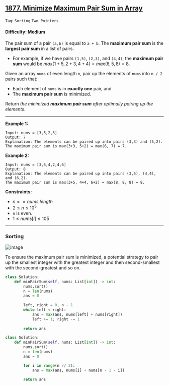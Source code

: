 ## [1877. Minimize Maximum Pair Sum in Array](https://leetcode.com/problems/minimize-maximum-pair-sum-in-array)

```Tag```: ```Sorting``` ```Two Pointers```

#### Difficulty: Medium

The pair sum of a pair ```(a,b)``` is equal to ```a + b```. The __maximum pair sum__ is the __largest pair sum__ in a list of pairs.

- For example, if we have pairs ```(1,5)```, ```(2,3)```, and ```(4,4)```, the __maximum pair sum__ would be $max(1+5, 2+3, 4+4) = max(6, 5, 8) = 8$.

Given an array ```nums``` of even length ```n```, pair up the elements of ```nums``` into ```n / 2``` pairs such that:
- Each element of ```nums``` is in __exactly one__ pair, and
- The __maximum pair sum__ is minimized.

Return _the minimized __maximum pair sum__ after optimally pairing up the elements_.

---

__Example 1:__
```
Input: nums = [3,5,2,3]
Output: 7
Explanation: The elements can be paired up into pairs (3,3) and (5,2).
The maximum pair sum is max(3+3, 5+2) = max(6, 7) = 7.
```

__Example 2:__
```
Input: nums = [3,5,4,2,4,6]
Output: 8
Explanation: The elements can be paired up into pairs (3,5), (4,4), and (6,2).
The maximum pair sum is max(3+5, 4+4, 6+2) = max(8, 8, 8) = 8.
```

__Constraints:__

- $n == nums.length$
- $2 \le n \le 10^5$
- ```n``` is even.
- $1 \le nums[i] \le 105$

---

### Sorting

![image](https://leetcode.com/problems/minimize-maximum-pair-sum-in-array/Figures/1877/1877A.png)

To ensure the maximum pair sum is minimized, a potential strategy to pair up the smallest integer with the greatest integer and then second-smallest with the second-greatest and so on.

```Python
class Solution:
    def minPairSum(self, nums: List[int]) -> int:
        nums.sort()
        n = len(nums)
        ans = 0
        
        left, right = 0, n - 1
        while left < right:
            ans = max(ans, nums[left] + nums[right])
            left += 1; right -= 1
        
        return ans
```

```Python
class Solution:
    def minPairSum(self, nums: List[int]) -> int:
        nums.sort()
        n = len(nums)
        ans = 0

        for i in range(n // 2):
            ans = max(ans, nums[i] + nums[n - 1 - i])

        return ans
```
